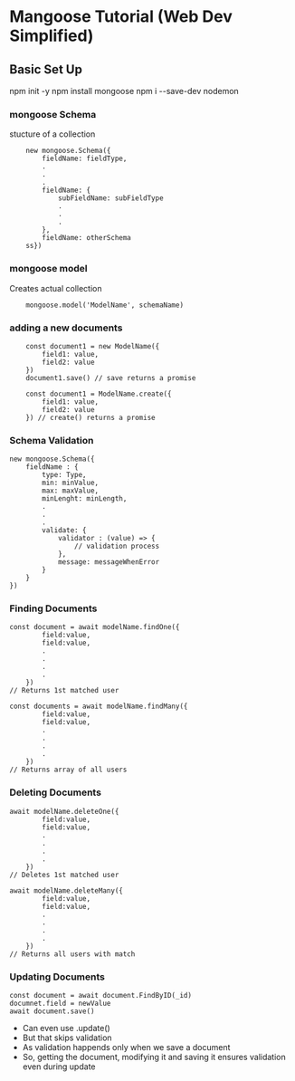 # Mangoose Tutorial (Web Dev Simplified)

## Basic Set Up

npm init -y
npm install mongoose
npm i --save-dev nodemon

### mongoose Schema

stucture of a collection

```
    new mongoose.Schema({
        fieldName: fieldType,
        .
        .
        .
        fieldName: {
            subFieldName: subFieldType
            .
            .
            .
        },
        fieldName: otherSchema
    ss})
```

### mongoose model

Creates actual collection

```
    mongoose.model('ModelName', schemaName)
```

### adding a new documents

```
    const document1 = new ModelName({
        field1: value,
        field2: value
    })
    document1.save() // save returns a promise

    const document1 = ModelName.create({
        field1: value,
        field2: value
    }) // create() returns a promise
```

### Schema Validation

```
new mongoose.Schema({
    fieldName : {
        type: Type,
        min: minValue,
        max: maxValue,
        minLenght: minLength,
        .
        .
        .
        validate: {
            validator : (value) => {
                // validation process
            },
            message: messageWhenError
        }
    }
})
```

### Finding Documents

```
const document = await modelName.findOne({
        field:value,
        field:value,
        .
        .
        .
        .
    })
// Returns 1st matched user

const documents = await modelName.findMany({
        field:value,
        field:value,
        .
        .
        .
        .
    })
// Returns array of all users

```

### Deleting Documents

```
await modelName.deleteOne({
        field:value,
        field:value,
        .
        .
        .
        .
    })
// Deletes 1st matched user

await modelName.deleteMany({
        field:value,
        field:value,
        .
        .
        .
        .
    })
// Returns all users with match

```

### Updating Documents

```
const document = await document.FindByID(_id)
documnet.field = newValue
await document.save()

```

- Can even use .update()
- But that skips validation
- As validation happends only when we save a document
- So, getting the document, modifying it and saving it ensures validation even during update
